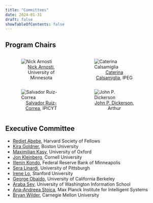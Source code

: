 ```yaml
---
title: "Committees"
date: 2024-01-31
draft: false
showTableOfContents: false
---
```


## Program Chairs

<div style="justify-content:space-between">
    <figure style="max-width:25%;display:inline-block;padding-right:10px;padding-left:10px;vertical-align:top;">
        <img src="/committee_photos/nick_arnosti.jpeg"
            alt="Nick Arnosti">
        <figcaption style="text-align:center"> <a href="https://nickarnosti.com/">Nick Arnosti</a>, University of Minnesota</figcaption>
    </figure>
    <figure style="max-width:25%;display:inline-block;padding-right:10px;padding-left:10px;vertical-align:top;">
        <img src="/committee_photos/caterina_calsamigli.png"
            alt="Caterina Calsamiglia">
        <figcaption style="text-align:center"> <a href="https://sites.google.com/site/caterinacalsamiglia/">Caterina Calsamiglia</a>, IPEG</figcaption>
    </figure>
    <figure style="max-width:25%;display:inline-block;padding-right:10px;padding-left:10px;vertical-align:top;">
        <img src="/committee_photos/salvador_ruizcorrea.jpeg"
            alt="Salvador Ruiz-Correa">
        <figcaption style="text-align:center"> <a href="https://scholar.google.com/citations?user=LJNs7nwAAAAJ&hl=en&inst=7289110936595769722">Salvador Ruiz-Correa</a>, IPICYT</figcaption>
    </figure>
    <figure style="max-width:25%;display:inline-block;padding-right:10px;padding-left:10px;vertical-align:top;">
        <img src="/committee_photos/john_dickerson.jpeg"
            alt="John P. Dickerson">
        <figcaption style="text-align:center"> <a href="https://jpdickerson.com/">John P. Dickerson</a>, Arthur </figcaption>
    </figure>
</div>

<!-- ## General Chairs
- [Name Surname](), University
- [Name Surname](), University -->

## Executive Committee
- [Rediet Abebe](https://www.cs.cornell.edu/~red/), Harvard Society of Fellows
- [Kira Goldner](https://www.kiragoldner.com/), Boston University
- [Maximilian Kasy](https://maxkasy.github.io/home/), University of Oxford
- [Jon Kleinberg](https://www.cs.cornell.edu/home/kleinber/), Cornell University
- [Illenin Kondo](https://www.illenin.com/), Federal Reserve Bank of Minneapolis
- [Sera Linardi](http://www.linardi.gspia.pitt.edu/), University of Pittsburgh
- [Irene Lo](https://sites.google.com/view/irene-lo), Stanford University
- [George Obaido](https://www.georgeobaido.com/), University of California Berkeley
- [Araba Sey](https://tascha.uw.edu/people/araba-sey/), University of Washington Information School
- [Ana-Andreea Stoica](http://www.columbia.edu/~as5001/), Max Planck Institute for Intelligent Systems
- [Bryan Wilder](https://bryanwilder.github.io/), Carnegie Mellon University
